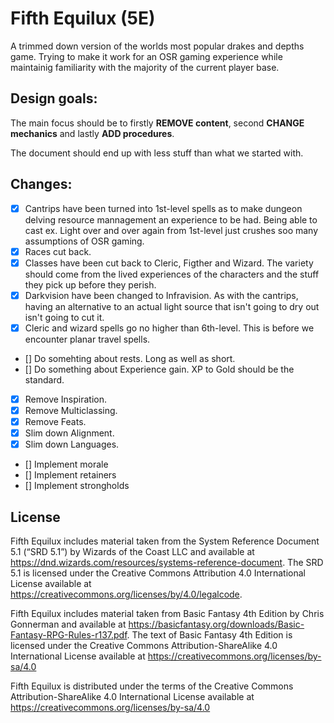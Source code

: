 # Fifth Equilux (5E)

A trimmed down version of the worlds most popular drakes and depths game.
Trying to make it work for an OSR gaming experience while maintainig familiarity with the majority of the current player base.

## Design goals:

The main focus should be to firstly **REMOVE content**, second **CHANGE mechanics** and lastly **ADD procedures**.

The document should end up with less stuff than what we started with.

## Changes:

- [x] Cantrips have been turned into 1st-level spells as to make dungeon delving resource mannagement an experience to be had. Being able to cast ex. Light over and over again from 1st-level just crushes soo many assumptions of OSR gaming.
- [x] Races cut back. 
- [x] Classes have been cut back to Cleric, Figther and Wizard. The variety should come from the lived experiences of the characters and the stuff they pick up before they perish.
- [x] Darkvision have been changed to Infravision. As with the cantrips, having an alternative to an actual light source that isn't going to dry out isn't going to cut it.
- [x] Cleric and wizard spells go no higher than 6th-level. This is before we encounter planar travel spells.
- [] Do somehting about rests. Long as well as short.
- [] Do something about Experience gain. XP to Gold should be the standard.
- [x] Remove Inspiration.
- [x] Remove Multiclassing.
- [x] Remove Feats.
- [x] Slim down Alignment.
- [x] Slim down Languages.

- [] Implement morale
- [] Implement retainers
- [] Implement strongholds

## License

Fifth Equilux includes material taken from the System Reference Document 5.1 (“SRD 5.1”) by Wizards of
the Coast LLC and available at https://dnd.wizards.com/resources/systems-reference-document. The
SRD 5.1 is licensed under the Creative Commons Attribution 4.0 International License available at
https://creativecommons.org/licenses/by/4.0/legalcode.

Fifth Equilux includes material taken from Basic Fantasy 4th Edition by Chris Gonnerman and available at https://basicfantasy.org/downloads/Basic-Fantasy-RPG-Rules-r137.pdf.
The text of Basic Fantasy 4th Edition is licensed under the Creative Commons Attribution-ShareAlike 4.0 International
License available at https://creativecommons.org/licenses/by-sa/4.0

Fifth Equilux is distributed under the terms of the Creative Commons Attribution-ShareAlike 4.0 International
License available at https://creativecommons.org/licenses/by-sa/4.0

